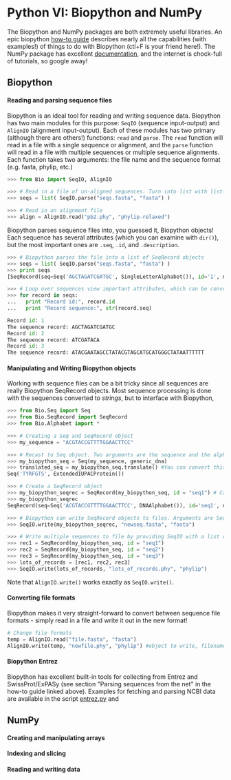 # Python VI: Biopython and NumPy

The Biopython and NumPy packages are both extremely useful libraries. An epic biopython [how-to guide](http://biopython.org/DIST/docs/tutorial/Tutorial.html) describes nearly all the capabilities (with examples!) of things to do with Biopython (ctl+F is your friend here!). The NumPy package has excellent [documentation](http://docs.scipy.org/doc/numpy/reference/), and the internet is chock-full of tutorials, so google away!


## Biopython

#### Reading and parsing sequence files

Biopython is an ideal tool for reading and writing sequence data. Biopython has two main modules for this purpose: `SeqIO` (sequence input-output) and `AlignIO` (alignment input-output). Each of these modules has two primary (although there are others!) functions: `read` and `parse`. The `read` function will read in a file with a single sequence or alignment, and the `parse` function will read in a file with multiple sequences or multiple sequence alignments. Each function takes two arguments: the file name and the sequence format (e.g. fasta, phylip, etc.)

```python
>>> from Bio import SeqIO, AlignIO

>>> # Read in a file of un-aligned sequences. Turn into list with list() (otherwise remains generator, which is fine, but you can't index)
>>> seqs = list( SeqIO.parse("seqs.fasta", "fasta") )

>>> # Read in an alignment file
>>> align = AlignIO.read("pb2.phy", "phylip-relaxed")
```
Biopython parses sequence files into, you guessed it, Biopython objects! Each sequence has several attributes (which you can examine with `dir()`), but the most important ones are `.seq`, `.id`, and `.description`.

```python
>>> # Biopython parses the file into a list of SeqRecord objects
>>> seqs = list( SeqIO.parse("seqs.fasta", "fasta") )
>>> print seqs 
[SeqRecord(seq=Seq('AGCTAGATCGATGC', SingleLetterAlphabet()), id='1', name='1', description='1', dbxrefs=[]), SeqRecord(seq=Seq('ATCGATACA', SingleLetterAlphabet()), id='2', name='2', description='2', dbxrefs=[]), SeqRecord(seq=Seq('ATACGAATAGCCTATACGTAGCATGCATGGGCTATAATTTTTT', SingleLetterAlphabet()), id='3', name='3', description='3', dbxrefs=[])]

>>> # Loop over sequences view important attributes, which can be converted to strings
>>> for record in seqs:
...   print "Record id:", record.id
...   print "Record sequence:", str(record.seq)

Record id: 1
The sequence record: AGCTAGATCGATGC
Record id: 2
The sequence record: ATCGATACA
Record id: 3
The sequence record: ATACGAATAGCCTATACGTAGCATGCATGGGCTATAATTTTTT
```

#### Manipulating and Writing Biopython objects

Working with sequence files can be a bit tricky since all sequences are really Biopython SeqRecord objects. Most sequence processing is done with the sequences converted to *strings*, but to interface with Biopython,

```python
>>> from Bio.Seq import Seq
>>> from Bio.SeqRecord import SeqRecord
>>> from Bio.Alphabet import *

>>> # Creating a Seq and SeqRecord object
>>> my_sequence = "ACGTACCGTTTTGGAACTTCC"

>>> # Recast to Seq object. Two arguments are the sequence and the alphabet (the latter is optional!!)
>>> my_biopython_seq = Seq(my_sequence, generic_dna)
>>> translated_seq = my_biopython_seq.translate() #You can convert this back to a string as desired
Seq('TYRFGTS', ExtendedIUPACProtein())

>>> # Create a SeqRecord object
>>> my_biopython_seqrec = SeqRecord(my_biopython_seq, id = "seq1") # Can add other arguments as desired
>>> my_biopython_seqrec
SeqRecord(seq=Seq('ACGTACCGTTTTGGAACTTCC', DNAAlphabet()), id='seq1', name='<unknown name>', description='<unknown description>', dbxrefs=[])

>>> # Biopython can write SeqRecord objects to files. Arguments are SeqRecord object(s), file name, sequence format
>>> SeqIO.write(my_biopython_seqrec, "newseq.fasta", "fasta") 

>>> # Write multiple sequences to file by providing SeqIO with a list of SeqRecord objects
>>> rec1 = SeqRecord(my_biopython_seq, id = "seq1")
>>> rec2 = SeqRecord(my_biopython_seq, id = "seq2")
>>> rec3 = SeqRecord(my_biopython_seq, id = "seq3")
>>> lots_of_records = [rec1, rec2, rec3]
>>> SeqIO.write(lots_of_records, "lots_of_records.phy", "phylip")
```

Note that `AlignIO.write()` works exactly as `SeqIO.write()`. 

#### Converting file formats
Biopython makes it very straight-forward to convert between sequence file formats - simply read in a file and write it out in the new format!

```python
# Change file formats
temp = AlignIO.read("file.fasta", "fasta")
AlignIO.write(temp, "newfile.phy", "phylip") #object to write, filename, format 
```


#### Biopython Entrez

Biopython has excellent built-in tools for collecting from Entrez and SwissProt/ExPASy (see section "Parsing sequences from the net" in the how-to guide linked above). Examples for fetching and parsing NCBI data are available in the script [entrez.py](python6_files/entrez.py) and

## NumPy

#### Creating and manipulating arrays

#### Indexing and slicing

#### Reading and writing data











